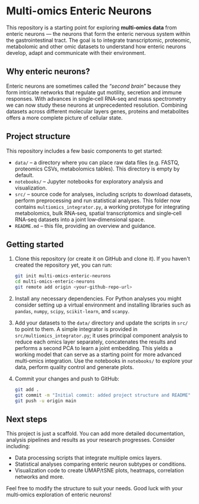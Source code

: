 # Multi-omics Enteric Neurons

This repository is a starting point for exploring **multi‑omics data** from
enteric neurons — the neurons that form the enteric nervous system within the
gastrointestinal tract.  The goal is to integrate transcriptomic,
proteomic, metabolomic and other omic datasets to understand how enteric
neurons develop, adapt and communicate with their environment.

## Why enteric neurons?

Enteric neurons are sometimes called the *“second brain”* because they form
intricate networks that regulate gut motility, secretion and immune
responses.  With advances in single‑cell RNA‑seq and mass spectrometry we
can now study these neurons at unprecedented resolution.  Combining
datasets across different molecular layers genes, proteins and
metabolites offers a more complete picture of cellular state.

## Project structure

This repository includes a few basic components to get started:

- `data/` – a directory where you can place raw data files (e.g. FASTQ,
  proteomics CSVs, metabolomics tables).  This directory is empty by
  default.
- `notebooks/` – Jupyter notebooks for exploratory analysis and
  visualization.
- `src/` – source code for analyses, including scripts to download
  datasets, perform preprocessing and run statistical analyses.
  This folder now contains `multiomics_integrator.py`, a working
  prototype for integrating metabolomics, bulk RNA‑seq, spatial
  transcriptomics and single‑cell RNA‑seq datasets into a joint
  low‑dimensional space.
- `README.md` – this file, providing an overview and guidance.

## Getting started

1. Clone this repository (or create it on GitHub and clone it).  If you
   haven't created the repository yet, you can run:

   ```bash
   git init multi‑omics‑enteric‑neurons
   cd multi‑omics‑enteric‑neurons
   git remote add origin <your‑github‑repo‑url>
   ```

2. Install any necessary dependencies.  For Python analyses you might
   consider setting up a virtual environment and installing libraries
   such as `pandas`, `numpy`, `scipy`, `scikit‑learn`, and `scanpy`.

3. Add your datasets to the `data/` directory and update the scripts in
  `src/` to point to them.  A simple integrator is provided in
  `src/multiomics_integrator.py`; it uses principal component analysis
  to reduce each omics layer separately, concatenates the results and
  performs a second PCA to learn a joint embedding.  This
  yields a working model that can serve as a starting point for more
  advanced multi‑omics integration.  Use the notebooks in
  `notebooks/` to explore your data, perform quality control and generate
  plots.

4. Commit your changes and push to GitHub:

   ```bash
   git add .
   git commit -m "Initial commit: added project structure and README"
   git push -u origin main
   ```

## Next steps

This project is just a scaffold.  You can add more detailed documentation,
analysis pipelines and results as your research progresses.  Consider
including:

- Data processing scripts that integrate multiple omics layers.
- Statistical analyses comparing enteric neuron subtypes or conditions.
- Visualization code to create UMAP/tSNE plots, heatmaps, correlation
  networks and more.

Feel free to modify the structure to suit your needs.  Good luck with
your multi‑omics exploration of enteric neurons!
